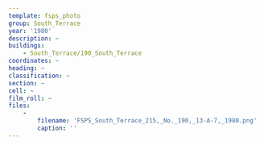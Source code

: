 ```yaml
---
template: fsps_photo
group: South_Terrace
year: '1980'
description: ~
buildings:
    - South_Terrace/190_South_Terrace
coordinates: ~
heading: ~
classification: ~
section: ~
cell: ~
film_roll: ~
files:
    -
        filename: 'FSPS_South_Terrace_215,_No._190,_13-A-7,_1980.png'
        caption: ''
---
```


